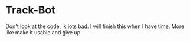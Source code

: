 # Track-Bot

Don't look at the code, ik iots bad.
I will finish this when I have time. 
More like make it usable and give up
